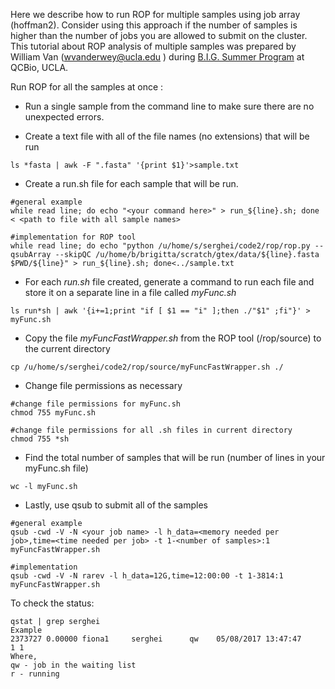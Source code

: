 Here we describe how to run ROP for multiple samples using job array (hoffman2). Consider using this approach if the number of samples is higher than the number of jobs you are allowed to submit on the cluster. This tutorial about ROP analysis of multiple samples was prepared by  William Van (wvanderwey@ucla.edu ) during [B.I.G. Summer Program](http://qcb.ucla.edu/big-summer/) at QCBio, UCLA. 

Run ROP for all the samples at once :

- Run a single sample from the command line to make sure there are no unexpected errors. 

- Create a text file with all of the file names (no extensions) that will be run
```
ls *fasta | awk -F ".fasta" '{print $1}'>sample.txt 
```

- Create a run.sh file for each sample that will be run. 

```
#general example
while read line; do echo "<your command here>" > run_${line}.sh; done < <path to file with all sample names>

#implementation for ROP tool
while read line; do echo "python /u/home/s/serghei/code2/rop/rop.py --qsubArray --skipQC /u/home/b/brigitta/scratch/gtex/data/${line}.fasta $PWD/${line}" > run_${line}.sh; done<../sample.txt

```
- For each *run.sh*  file created, generate a command to run each file and store it on a separate line in a file called *myFunc.sh*

```
ls run*sh | awk '{i+=1;print "if [ $1 == "i" ];then ./"$1" ;fi"}' > myFunc.sh
```

- Copy the file *myFuncFastWrapper.sh* from the ROP tool (/rop/source) to the current directory 

```
cp /u/home/s/serghei/code2/rop/source/myFuncFastWrapper.sh ./
```
- Change file permissions as necessary
```
#change file permissions for myFunc.sh
chmod 755 myFunc.sh

#change file permissions for all .sh files in current directory
chmod 755 *sh
```
- Find the total number of samples that will be run (number of lines in your myFunc.sh file)

```
wc -l myFunc.sh
```
- Lastly, use qsub to submit all of the samples

```
#general example
qsub -cwd -V -N <your job name> -l h_data=<memory needed per job>,time=<time needed per job> -t 1-<number of samples>:1 myFuncFastWrapper.sh

#implementation 
qsub -cwd -V -N rarev -l h_data=12G,time=12:00:00 -t 1-3814:1 myFuncFastWrapper.sh
```

To check the status:

```
qstat | grep serghei 
Example
2373727 0.00000 fiona1     serghei      qw    05/08/2017 13:47:47                                    1 1
Where,
qw - job in the waiting list 
r - running 
```


